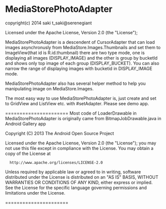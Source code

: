 MediaStorePhotoAdapter
======================
copyright(c) 2014 saki t_saki@serenegiant

Licensed under the Apache License, Version 2.0 (the "License");
 
 MediaStorePhotoAdapter is a descendent of CursorAdapter that can load images asynchronusly
 from MediaStore.Images.Thumbnails and set them to ImageView(that id is R.id.thumbnail)
 there are two type mode, one is displaying all images (DISPLAY_IMAGE)
 and the other is group by bucketId and shows only top image of each group (DISPLAY_BUCKET).
 You can also narrow the range of displaying images with bucketid in DISPLAY_IMAGE mode.

 MediaStorePhotoAdapter also has several helper method to help you manipulating image on 
 MediaStore.Images.
 
 The most easy way to use MediaStorePhotoAdapter is, just create and set to GridView
 and ListView etc. with #setAdapter.
 Please see demo app.
 
======================
 Most code of LoaderDrawable in MediaStorePhotoAdapter is originally came
 from BitmapJobDrawable.java in Android Gallery app
 
 Copyright (C) 2013 The Android Open Source Project

 Licensed under the Apache License, Version 2.0 (the "License");
 you may not use this file except in compliance with the License.
 You may obtain a copy of the License at

      http://www.apache.org/licenses/LICENSE-2.0

 Unless required by applicable law or agreed to in writing, software
 distributed under the License is distributed on an "AS IS" BASIS,
 WITHOUT WARRANTIES OR CONDITIONS OF ANY KIND, either express or implied.
 See the License for the specific language governing permissions and
 limitations under the License.

======================

